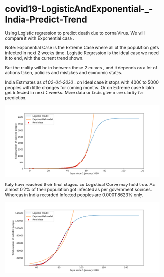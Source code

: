 # covid19-LogisticAndExponential-_-India-Predict-Trend

Using Logistic regression to predict death due to corna Virus.
We will compare it with Exponential case .

Note: Exponential Case is the Extreme Case where all of the population gets infected in next 2 weeks time.
Logistic Regression is the ideal case we need it to end, with the current trend shown.

But the reality will be in between these 2 curves , and it depends on a lot of actions taken, policies and mistakes and economic states.

India Estimates as of *02-04-2020* . 
on Ideal case it stops with 4000 to 5000 peoples with little changes for coming months. Or on Extreme case 5 lakh get infected in next 2 weeks. More data or facts give more clarity for prediction.

![Screenshot](India_Estimated.png)

Italy have reached their final stages. so Logistical Curve may hold true. As almost 0.2% of their population got infected as per government sources. Whereas in India recorded Infected peoples are 0.000118623% only.

![Screenshot](Italy_Estimated.png)
